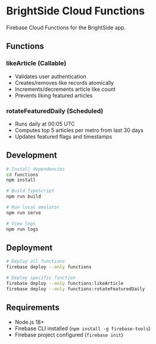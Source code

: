 # BrightSide Cloud Functions

Firebase Cloud Functions for the BrightSide app.

## Functions

### likeArticle (Callable)
- Validates user authentication
- Creates/removes like records atomically
- Increments/decrements article like count
- Prevents liking featured articles

### rotateFeaturedDaily (Scheduled)
- Runs daily at 00:05 UTC
- Computes top 5 articles per metro from last 30 days
- Updates featured flags and timestamps

## Development

```bash
# Install dependencies
cd functions
npm install

# Build TypeScript
npm run build

# Run local emulator
npm run serve

# View logs
npm run logs
```

## Deployment

```bash
# Deploy all functions
firebase deploy --only functions

# Deploy specific function
firebase deploy --only functions:likeArticle
firebase deploy --only functions:rotateFeaturedDaily
```

## Requirements

- Node.js 18+
- Firebase CLI installed (`npm install -g firebase-tools`)
- Firebase project configured (`firebase init`)
